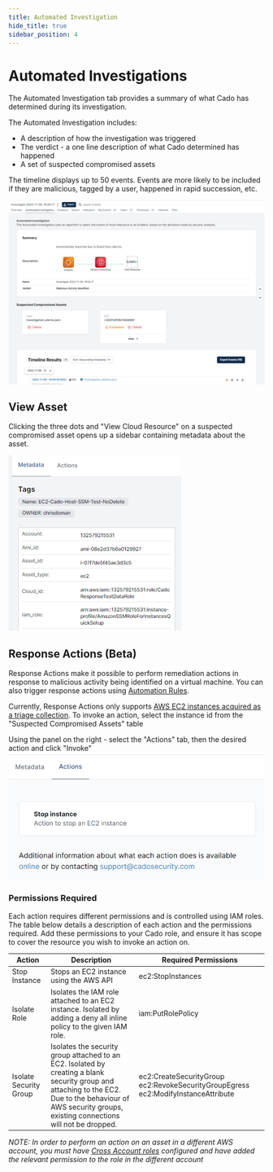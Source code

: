 ```yaml
---
title: Automated Investigation
hide_title: true
sidebar_position: 4
---
```


# Automated Investigations

The Automated Investigation tab provides a summary of what Cado has determined during its investigation.

The Automated Investigation includes:
* A description of how the investigation was triggered
* The verdict - a one line description of what Cado determined has happened
* A set of suspected compromised assets

The timeline displays up to 50 events. Events are more likely to be included if they are malicious, tagged by a user, happened in rapid succession, etc.

![Automated Investigation](/img/automated-investigation.png)

## View Asset

Clicking the three dots and "View Cloud Resource" on a suspected compromised asset opens up a sidebar containing metadata about the asset.

![Metadata Sidebar](/img/metadata-sidebar.png)

## Response Actions (Beta)

Response Actions make it possible to perform remediation actions in response to malicious activity being identified on a virtual machine. You can also trigger response actions using [Automation Rules](../discovery-import/automation.md).

Currently, Response Actions only supports [AWS EC2 instances acquired as a triage collection](../discovery-import/import/aws/aws-ec2.md#triage-capture). To invoke an action, select the instance id from the "Suspected Compromised Assets" table

Using the panel on the right - select the "Actions" tab, then the desired action and click "Invoke"
![Actions](/img/actions-tab.png)

### Permissions Required
Each action requires different permissions and is controlled using IAM roles. The table below details a description of each action and the permissions required. Add these permissions to your Cado role, and ensure it has scope to cover the resource you wish to invoke an action on.

| Action | Description | Required Permissions
| -------- | ----------- | ----------|
| Stop Instance | Stops an EC2 instance using the AWS API | ec2:StopInstances |
| Isolate Role | Isolates the IAM role attached to an EC2 instance. Isolated by adding a deny all inline policy to the given IAM role. | iam:PutRolePolicy |
| Isolate Security Group | Isolates the security group attached to an EC2. Isolated by creating a blank security group and attaching to the EC2. Due to the behaviour of AWS security groups, existing connections will not be dropped. | ec2:CreateSecurityGroup ec2:RevokeSecurityGroupEgress ec2:ModifyInstanceAttribute |

*NOTE: In order to perform an action on an asset in a different AWS account, you must have [Cross Account roles](/cado-response/deploy/aws/iam/cross-account-creation.md) configured and have added the relevant permission to the role in the different account*

